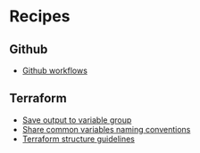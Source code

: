 # Recipes

## Github

- [Github workflows](./github-workflows.md)

## Terraform

- [Save output to variable group](./terraform/save-output-to-variable-group.md)
- [Share common variables naming conventions](./terraform/share-common-variables-naming-conventions.md)
- [Terraform structure guidelines](./terraform/terraform-structure-guidelines.md)